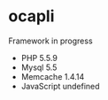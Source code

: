 # ocapli

Framework in progress
 
 * PHP 5.5.9
 * Mysql 5.5
 * Memcache 1.4.14
 * JavaScript undefined